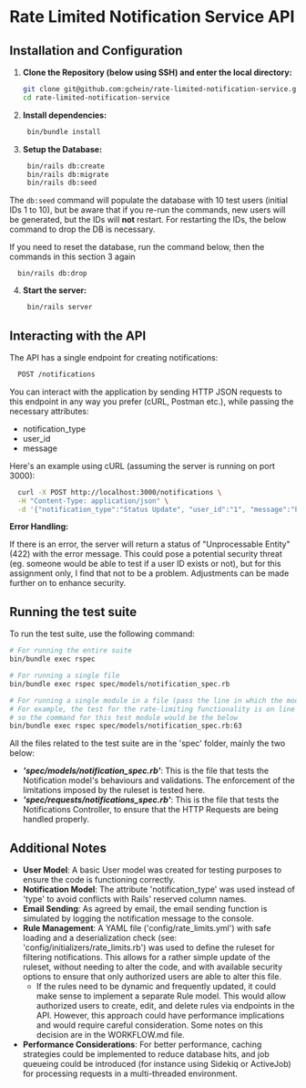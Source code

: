 # Rate Limited Notification Service API

## Installation and Configuration

1. **Clone the Repository (below using SSH) and enter the local directory:**
   ```sh
   git clone git@github.com:gchein/rate-limited-notification-service.git
   cd rate-limited-notification-service
   ```

2. **Install dependencies:**
   ```sh
    bin/bundle install
    ```

3. **Setup the Database:**
   ```sh
    bin/rails db:create
    bin/rails db:migrate
    bin/rails db:seed
    ```

The `db:seed` command will populate the database with 10 test users (initial IDs 1 to 10), but be aware that if you re-run the commands, new users will be generated, but the IDs will **not** restart. For restarting the IDs, the below command to drop the DB is necessary.

If you need to reset the database, run the command below, then the commands in this section 3 again
```
  bin/rails db:drop
```

4. **Start the server:**
   ```sh
    bin/rails server
    ```

## Interacting with the API

The API has a single endpoint for creating notifications:
```sh
  POST /notifications
  ```

You can interact with the application by sending HTTP JSON requests to this endpoint in any way you prefer (cURL, Postman etc.), while passing the necessary attributes:
 - notification_type
 - user_id
 - message

Here's an example using cURL (assuming the server is running on port 3000):

```sh
  curl -X POST http://localhost:3000/notifications \
  -H "Content-Type: application/json" \
  -d '{"notification_type":"Status Update", "user_id":"1", "message":"Print message if successful"}'
  ```

**Error Handling:**

If there is an error, the server will return a status of "Unprocessable Entity" (422) with the error message. This could pose a potential security threat (eg. someone would be able to test if a user ID exists or not), but for this assignment only, I find that not to be a problem. Adjustments can be made further on to enhance security.


## Running the test suite

To run the test suite, use the following command:
  ```sh
# For running the entire suite
bin/bundle exec rspec

# For running a single file
bin/bundle exec rspec spec/models/notification_spec.rb

# For running a single module in a file (pass the line in which the module begins)
# For example, the test for the rate-limiting functionality is on line 63 of the notification model's spec file,
# so the command for this test module would be the below
bin/bundle exec rspec spec/models/notification_spec.rb:63
  ```

All the files related to the test suite are in the 'spec' folder, mainly the two below:
 - ***'spec/models/notification_spec.rb'***: This is the file that tests the Notification model's behaviours and validations. The enforcement of the limitations imposed by the ruleset is tested here.
 - ***'spec/requests/notifications_spec.rb'***: This is the file that tests the Notifications Controller, to ensure that the HTTP Requests are being handled properly.

## Additional Notes
 - **User Model**: A basic User model was created for testing purposes to ensure the code is functioning correctly.
- **Notification Model**: The attribute 'notification_type' was used instead of 'type' to avoid conflicts with Rails' reserved column names.
- **Email Sending**: As agreed by email, the email sending function is simulated by logging the notification message to the console.
- **Rule Management**: A YAML file ('config/rate_limits.yml') with safe loading and a deserialization check (see: 'config/initializers/rate_limits.rb') was used to define the ruleset for filtering notifications. This allows for a rather simple update of the ruleset, without needing to alter the code, and with available security options to ensure that only authorized users are able to alter this file.
   - If the rules need to be dynamic and frequently updated, it could make sense to implement a separate Rule model. This would allow authorized users to create, edit, and delete rules via endpoints in the API. However, this approach could have performance implications and would require careful consideration. Some notes on this decision are in the WORKFLOW.md file.
- **Performance Considerations**: For better performance, caching strategies could be implemented to reduce database hits, and job queueing could be introduced (for instance using Sidekiq or ActiveJob) for processing requests in a multi-threaded environment.
